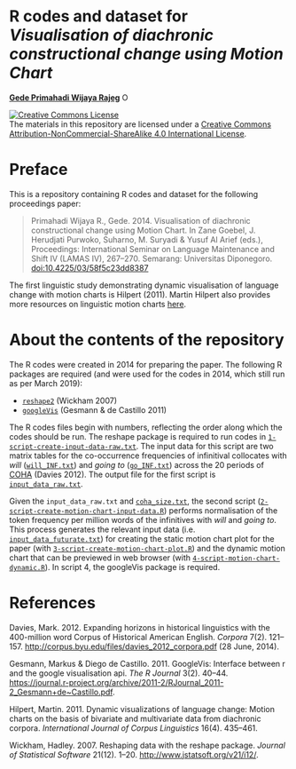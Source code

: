R codes and dataset for *Visualisation of diachronic constructional change using Motion Chart*
================

[**Gede Primahadi Wijaya Rajeg**](https://figshare.com/authors/Gede_Primahadi_Wijaya_Rajeg/1234749) <a itemprop="sameAs" content="https://orcid.org/0000-0002-2047-8621" href="https://orcid.org/0000-0002-2047-8621" target="orcid.widget" rel="noopener noreferrer" style="vertical-align:top;"><img src="https://orcid.org/sites/default/files/images/orcid_16x16.png" style="width:1em;margin-right:.5em;" alt="ORCID iD icon"></a>

<a rel="license" href="http://creativecommons.org/licenses/by-nc-sa/4.0/"><img alt="Creative Commons License" style="border-width:0" src="https://i.creativecommons.org/l/by-nc-sa/4.0/88x31.png" /></a><br />The materials in this repository are licensed under a <a rel="license" href="http://creativecommons.org/licenses/by-nc-sa/4.0/">Creative Commons Attribution-NonCommercial-ShareAlike 4.0 International License</a>.

Preface
=======

This is a repository containing R codes and dataset for the following proceedings paper:

> Primahadi Wijaya R., Gede. 2014. Visualisation of diachronic constructional change using Motion Chart. In Zane Goebel, J. Herudjati Purwoko, Suharno, M. Suryadi & Yusuf Al Arief (eds.), Proceedings: International Seminar on Language Maintenance and Shift IV (LAMAS IV), 267–270. Semarang: Universitas Diponegoro. <doi:10.4225/03/58f5c23dd8387>

The first linguistic study demonstrating dynamic visualisation of language change with motion charts is Hilpert (2011). Martin Hilpert also provides more resources on linguistic motion charts [here](http://members.unine.ch/martin.hilpert/motion.html).

About the contents of the repository
====================================

The R codes were created in 2014 for preparing the paper. The following R packages are required (and were used for the codes in 2014, which still run as per March 2019):

-   [`reshape2`](https://cran.r-project.org/web/packages/reshape2/index.html) (Wickham 2007)
-   [`googleVis`](https://cran.r-project.org/web/packages/googleVis/index.html) (Gesmann & de Castillo 2011)

The R codes files begin with numbers, reflecting the order along which the codes should be run. The reshape package is required to run codes in [`1-script-create-input-data-raw.txt`](https://github.com/gederajeg/motion-charts-futurate/blob/master/1-script-create-input-data-raw.r). The input data for this script are two matrix tables for the co-occurrence frequencies of infinitival collocates with *will* ([`will_INF.txt`](https://github.com/gederajeg/motion-charts-futurate/blob/master/will_INF.txt)) and *going to* ([`go_INF.txt`](https://github.com/gederajeg/motion-charts-futurate/blob/master/go_INF.txt)) across the 20 periods of [COHA](https://www.english-corpora.org/coha/) (Davies 2012). The output file for the first script is [`input_data_raw.txt`](https://github.com/gederajeg/motion-charts-futurate/blob/master/input_data_raw.txt).

Given the `input_data_raw.txt` and [`coha_size.txt`](https://github.com/gederajeg/motion-charts-futurate/blob/master/coha_size.txt), the second script ([`2-script-create-motion-chart-input-data.R`](https://github.com/gederajeg/motion-charts-futurate/blob/master/2-script-create-motion-chart-input-data.R)) performs normalisation of the token frequency per million words of the infinitives with *will* and *going to*. This process generates the relevant input data (i.e. [`input_data_futurate.txt`](https://github.com/gederajeg/motion-charts-futurate/blob/master/input_data_futurate.txt)) for creating the static motion chart plot for the paper (with [`3-script-create-motion-chart-plot.R`](https://github.com/gederajeg/motion-charts-futurate/blob/master/3-script-create-motion-chart-plot.R)) and the dynamic motion chart that can be previewed in web browser (with [`4-script-motion-chart-dynamic.R`](https://github.com/gederajeg/motion-charts-futurate/blob/master/4-script-motion-chart-dynamic.R)). In script 4, the googleVis package is required.

References
==========

Davies, Mark. 2012. Expanding horizons in historical linguistics with the 400-million word Corpus of Historical American English. *Corpora* 7(2). 121–157. <http://corpus.byu.edu/files/davies_2012_corpora.pdf> (28 June, 2014).

Gesmann, Markus & Diego de Castillo. 2011. GoogleVis: Interface between r and the google visualisation api. *The R Journal* 3(2). 40–44. <https://journal.r-project.org/archive/2011-2/RJournal_2011-2_Gesmann+de~Castillo.pdf>.

Hilpert, Martin. 2011. Dynamic visualizations of language change: Motion charts on the basis of bivariate and multivariate data from diachronic corpora. *International Journal of Corpus Linguistics* 16(4). 435–461.

Wickham, Hadley. 2007. Reshaping data with the reshape package. *Journal of Statistical Software* 21(12). 1–20. <http://www.jstatsoft.org/v21/i12/>.
